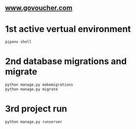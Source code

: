 ## www.govoucher.com ##

# 1st active vertual environment #
```sh
pipenv shell
```

# 2nd database migrations and migrate #
```sh
python manage.py makemigrations
python manage.py migrate
```
# 3rd project run #
```sh
python manage.py runserver
```